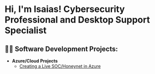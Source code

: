 <h1>Hi, I'm Isaias! Cybersecurity Professional and Desktop Support Specialist

<h2>👨‍💻 Software Development Projects:</h2>

- <b>Azure/Cloud Projects</b>
  - [Creating a Live SOC/Honeynet in Azure](https://github.com/InfoSecIsaias/Azure-SOC)



<!--
**joshmadakor1/joshmadakor1** is a ✨ _special_ ✨ repository because its `README.md` (this file) appears on your GitHub profile.

Here are some ideas to get you started:

- 🔭 I’m currently working on ...
- 🌱 I’m currently learning ...
- 👯 I’m looking to collaborate on ...
- 🤔 I’m looking for help with ...
- 💬 Ask me about ...
- 📫 How to reach me: ...
- 😄 Pronouns: ...
- ⚡ Fun fact: ...
-->
